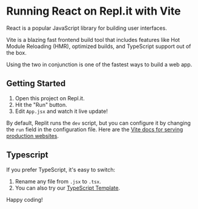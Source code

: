 # Running React on Repl.it with Vite

React is a popular JavaScript library for building user interfaces.

Vite is a blazing fast frontend build tool that includes features like Hot Module Reloading (HMR), optimized builds, and TypeScript support out of the box.

Using the two in conjunction is one of the fastest ways to build a web app.

## Getting Started

1. Open this project on Repl.it.
2. Hit the "Run" button.
3. Edit `App.jsx` and watch it live update!

By default, Replit runs the `dev` script, but you can configure it by changing the `run` field in the configuration file. Here are the [Vite docs for serving production websites](https://vitejs.dev/guide/build.html).

## Typescript

If you prefer TypeScript, it's easy to switch:

1. Rename any file from `.jsx` to `.tsx`.
2. You can also try our [TypeScript Template](https://replit.com/@yourusername/typescript-template).

Happy coding!
